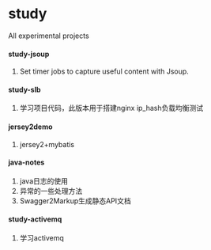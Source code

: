 # study
All experimental projects  
#### study-jsoup
1. Set timer jobs to capture useful content with Jsoup.  
#### study-slb
1. 学习项目代码，此版本用于搭建nginx ip_hash负载均衡测试  
#### jersey2demo
1. jersey2+mybatis  
#### java-notes
1. java日志的使用  
2. 异常的一些处理方法  
3. Swagger2Markup生成静态API文档  
#### study-activemq
1. 学习activemq  